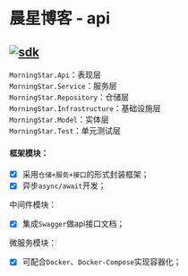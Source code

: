 # 晨星博客 - api
[![sdk](https://img.shields.io/badge/sdk-6.0.20-d.svg)](#)  
-------------------------------
`MorningStar.Api`：表现层  
`MorningStar.Service`：服务层  
`MorningStar.Repository`：仓储层  
`MorningStar.Infrastructure`：基础设施层  
`MorningStar.Model`：实体层  
`MorningStar.Test`：单元测试层  

#### 框架模块：  
- [x] 采用`仓储+服务+接口`的形式封装框架；
- [x] 异步`async/await`开发；

中间件模块：
- [x] 集成`Swagger`做api接口文档；

微服务模块：
- [x] 可配合`Docker`、`Docker-Compose`实现容器化；